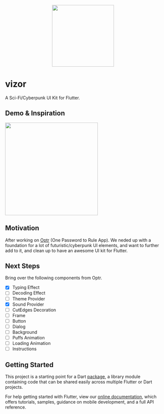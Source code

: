 <p align="center"><image src="https://raw.githubusercontent.com/vizor-ui/vizor/master/vizor-logo.png" width="200px"/></p>

# vizor

A Sci-Fi/Cyberpunk UI Kit for Flutter.

## Demo & Inspiration

<p> <a href="https://youtu.be/MAFTLxvyIPQ"><image src="https://i3.ytimg.com/vi/MAFTLxvyIPQ/hqdefault.jpg" width="300px"/></a></p>

## Motivation

After working on [Optr](https://github.com/leoafarias/optr) (One Password to Rule App). We neded up with a foundation for a lot of futuristic/cyberpunk UI elements, and want to further add to it, and clean up to have an awesome UI kit for Flutter.

## Next Steps

Bring over the following components from Optr.

- [x] Typing Effect
- [ ] Decoding Effect
- [ ] Theme Provider
- [x] Sound Provider
- [ ] CutEdges Decoration
- [ ] Frame
- [ ] Button
- [ ] Dialog
- [ ] Background
- [ ] Puffs Animation
- [ ] Loading Animation
- [ ] Instructions

## Getting Started

This project is a starting point for a Dart
[package](https://flutter.dev/developing-packages/),
a library module containing code that can be shared easily across
multiple Flutter or Dart projects.

For help getting started with Flutter, view our
[online documentation](https://flutter.dev/docs), which offers tutorials,
samples, guidance on mobile development, and a full API reference.
